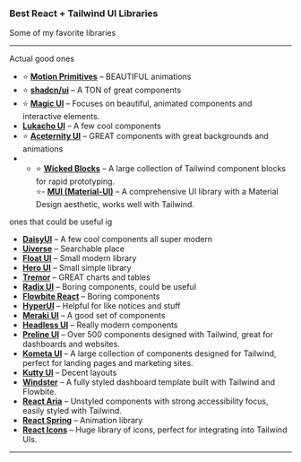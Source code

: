 ### Best React + Tailwind UI Libraries

Some of my favorite libraries

---

Actual good ones
- ⭐ [**Motion Primitives**](https://motion-primitives.com/) – BEAUTIFUL animations
- ⭐ [**shadcn/ui**](https://ui.shadcn.com/) – A TON of great components 
- ⭐ [**Magic UI**](https://magicui.design/) – Focuses on beautiful, animated components and interactive elements.  
- [**Lukacho UI**](https://ui.lukacho.com/) – A few cool components
- ⭐ [**Aceternity UI**](https://ui.aceternity.com/) – GREAT components with great backgrounds and animations
- - ⭐ [**Wicked Blocks**](https://www.wickedblocks.dev/) – A large collection of Tailwind component blocks for rapid prototyping.  
⭐- [**MUI (Material-UI)**](https://mui.com/material-ui) – A comprehensive UI library with a Material Design aesthetic, works well with Tailwind.

ones that could be useful ig

- [**DaisyUI**](https://daisyui.com/) – A few cool components all super modern
- [**Uiverse**](https://uiverse.io/) – Searchable place
- [**Float UI**](https://floatui.com/) – Small modern library
- [**Hero UI**](https://www.heroui.com/) – Small simple library
- [**Tremor**](https://tremor.so/) – GREAT charts and tables
- [**Radix UI**](https://www.radix-ui.com/) – Boring components, could be useful
- [**Flowbite React**](https://flowbite-react.com/) – Boring components
- [**HyperUI**](https://www.hyperui.dev/) – Helpful for like notices and stuff
- [**Meraki UI**](https://merakiui.com/) – A good set of components
- [**Headless UI**](https://headlessui.com/) – Really modern components
- [**Preline UI**](https://preline.co/) – Over 500 components designed with Tailwind, great for dashboards and websites.  
- [**Kometa UI**](https://kitwind.io/products/kometa) – A large collection of components designed for Tailwind, perfect for landing pages and marketing sites.  
- [**Kutty UI**](https://kutty.netlify.app/) – Decent layouts
- [**Windster**](https://windster.dev/) – A fully styled dashboard template built with Tailwind and Flowbite.  
- [**React Aria**](https://react-spectrum.adobe.com/react-aria/) – Unstyled components with strong accessibility focus, easily styled with Tailwind.  
- [**React Spring**](https://react-spring.dev/) – Animation library
- [**React Icons**](https://react-icons.github.io/react-icons/) – Huge library of icons, perfect for integrating into Tailwind UIs.  

---
